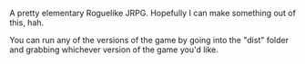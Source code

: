 A pretty elementary Roguelike JRPG. Hopefully I can make something out of this, hah.

You can run any of the versions of the game by going into the "dist" folder and grabbing whichever version of the game you'd like.
